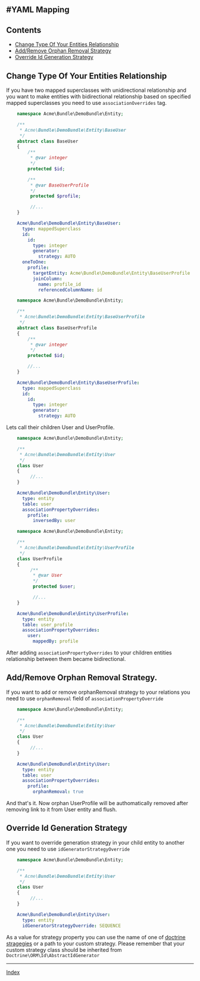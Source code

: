 #YAML Mapping
---

## Contents

* [Change Type Of Your Entities Relationship](#change-type-of-your-entities-relationship)
* [Add/Remove Orphan Removal Strategy](#addremove-orphan-removal-strategy)
* [Override Id Generation Strategy](#override-id-generation-strategy)

## <a id="relationship-type"></a>Change Type Of Your Entities Relationship

If you have two mapped superclasses with unidirectional relationship and you want to make entities with bidirectional relationship based on specified mapped superclasses you need to use `associationOverrides` tag.


```php
    namespace Acme\Bundle\DemoBundle\Entity;

    /**
     * Acme\Bundle\DemoBundle\Entity\BaseUser
     */
    abstract class BaseUser
    {
        /**
         * @var integer
         */
        protected $id;

        /**
         * @var BaseUserProfile
         */
         protected $profile;

         //...
    }
```

```yaml
    Acme\Bundle\DemoBundle\Entity\BaseUser:
      type: mappedSuperclass
      id:
        id:
          type: integer
          generator:
            strategy: AUTO
      oneToOne:
        profile:
          targetEntity: Acme\Bundle\DemoBundle\Entity\BaseUserProfile
          joinColumn:
            name: profile_id
            referencedColumnName: id

```

```php
    namespace Acme\Bundle\DemoBundle\Entity;

    /**
     * Acme\Bundle\DemoBundle\Entity\BaseUserProfile
     */
    abstract class BaseUserProfile
    {
        /**
         * @var integer
         */
        protected $id;

        //...
    }
```

```yaml
    Acme\Bundle\DemoBundle\Entity\BaseUserProfile:
      type: mappedSuperclass
      id:
        id:
          type: integer
          generator:
            strategy: AUTO
```

Lets call their children User and UserProfile.

```php
    namespace Acme\Bundle\DemoBundle\Entity;

    /**
     * Acme\Bundle\DemoBundle\Entity\User
     */
    class User
    {
         //...
    }
```

```yaml
    Acme\Bundle\DemoBundle\Entity\User:
      type: entity
      table: user
      associationPropertyOverrides:
        profile:
          inversedBy: user
```

```php
    namespace Acme\Bundle\DemoBundle\Entity;

    /**
     * Acme\Bundle\DemoBundle\Entity\UserProfile
     */
    class UserProfile
    {
         /**
          * @var User
          */
          protected $user;

          //...
    }
```

```yaml
    Acme\Bundle\DemoBundle\Entity\UserProfile:
      type: entity
      table: user_profile
      associationPropertyOverrides:
        user:
          mappedBy: profile
```

After adding `associationPropertyOverrides` to your children entities relationship between them became bidirectional.

## <a id="orphan-removal-override"></a>Add/Remove Orphan Removal Strategy.

If you want to add or remove orphanRemoval strategy to your relations you need to use `orphanRemoval` field of `associationPropertyOverride`

```php
    namespace Acme\Bundle\DemoBundle\Entity;

    /**
     * Acme\Bundle\DemoBundle\Entity\User
     */
    class User
    {
         //...
    }
```

```yaml
    Acme\Bundle\DemoBundle\Entity\User:
      type: entity
      table: user
      associationPropertyOverrides:
        profile:
          orphanRemoval: true
```

And that's it. Now orphan UserProfile will be authomatically removed after removing link to it from User entity and flush.

## <a id="id-generation-override"></a>Override Id Generation Strategy

If you want to override generation strategy in your child entity to another one you need to use `idGeneratorStrategyOverride`

```php
    namespace Acme\Bundle\DemoBundle\Entity;

    /**
     * Acme\Bundle\DemoBundle\Entity\User
     */
    class User
    {
         //...
    }
```

```yaml
    Acme\Bundle\DemoBundle\Entity\User:
      type: entity
      idGeneratorStrategyOverride: SEQUENCE
```

As a value for strategy property you can use the name of one of [doctrine stragegies](http://doctrine-orm.readthedocs.org/en/latest/reference/basic-mapping.html#identifier-generation-strategies) or a path to your custom strategy.
Please remember that your custom strategy class should be inherited from `Doctrine\ORM\Id\AbstractIdGenerator`

---
[Index](../../README.md)
